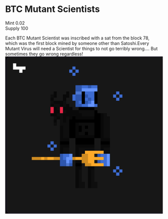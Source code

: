 # BTC Mutant Scientists

Mint 0.02 \
Supply 100

Each BTC Mutant Scientist was inscribed with a sat from the block 78, which was the first block mined by someone other than Satoshi.Every Mutant Virus will need a Scientist for things to not go terribly wrong.... But sometimes they go wrong regardless!\
![](<../.gitbook/assets/image (23).png>)
